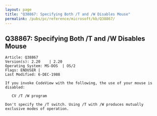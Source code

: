 ```yaml
---
layout: page
title: "Q38867: Specifying Both /T and /W Disables Mouse"
permalink: /pubs/pc/reference/microsoft/kb/Q38867/
---
```


## Q38867: Specifying Both /T and /W Disables Mouse

	Article: Q38867
	Version(s): 2.20    | 2.20
	Operating System: MS-DOS  | OS/2
	Flags: ENDUSER |
	Last Modified: 6-DEC-1988
	
	If you invoke CodeView with the following, the use of your mouse is
	disabled:
	
	   CV /T /W program
	
	Don't specify the /T switch. Using /T with /W produces mutually
	exclusive modes of operation.
